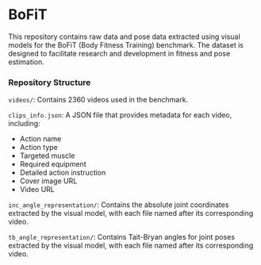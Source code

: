 # BoFiT

This repository contains raw data and pose data extracted using visual models for the BoFiT (Body Fitness Training) benchmark. The dataset is designed to facilitate research and development in fitness and pose estimation.

### Repository Structure
`videos/`: Contains 2360 videos used in the benchmark.

`clips_info.json`: A JSON file that provides metadata for each video, including:
- Action name
- Action type
- Targeted muscle
- Required equipment
- Detailed action instruction
- Cover image URL
- Video URL

`inc_angle_representation/`: Contains the absolute joint coordinates extracted by the visual model, with each file named after its corresponding video.

`tb_angle_representation/`: Contains Tait-Bryan angles for joint poses extracted by the visual model, with each file named after its corresponding video.
